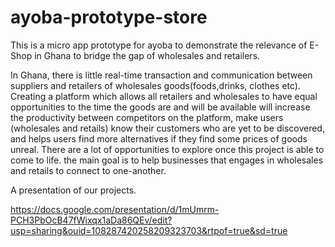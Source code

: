 # ayoba-prototype-store
This is a micro app prototype for ayoba to demonstrate the relevance of E-Shop in Ghana to bridge the gap of wholesales and retailers.

In Ghana, there is little real-time transaction and communication between suppliers and retailers of wholesales goods(foods,drinks, clothes etc). Creating a platform which allows all retailers and wholesales to have equal opportunities to the time the goods are and will be available will increase the productivity between competitors on the platform, make users (wholesales and retails) know their customers who are yet to be discovered, and helps users find more alternatives if they find some prices of goods unreal.  There are a lot of opportunities to explore once this project is able to come to life. the main goal is to help businesses that engages in wholesales and retails to connect to one-another.


A presentation of our projects.

https://docs.google.com/presentation/d/1mUmrm-PCH3PbOcB47fWixqx1aDa86QEv/edit?usp=sharing&ouid=108287420258209323703&rtpof=true&sd=true
